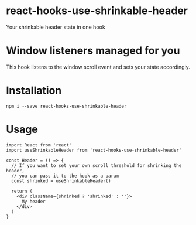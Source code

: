 # react-hooks-use-shrinkable-header
Your shrinkable header state in one hook

# Window listeners managed for you

This hook listens to the window scroll event and sets your state accordingly.

# Installation

```
npm i --save react-hooks-use-shrinkable-header
```

# Usage

```
import React from 'react'
import useShrinkableHeader from 'react-hooks-use-shrinkable-header'

const Header = () => {
  // If you want to set your own scroll threshold for shrinking the header,
  // you can pass it to the hook as a param
  const shrinked = useShrinkableHeader()
  
  return (
    <div className={shrinked ? 'shrinked' : ''}>
      My header
    </div>
  )
}
```
